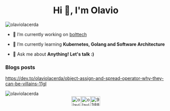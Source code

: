 <h1 align="center">Hi 👋, I'm Olavio</h1>

<p align="left"> <img src="https://komarev.com/ghpvc/?username=olaviolacerda" alt="olaviolacerda" /> </p>

- 🔭 I’m currently working on [bolttech](https://https://www.bolttech.io/)

- 🌱 I’m currently learning **Kubernetes, Golang and Software Architecture**

- 💬 Ask me about **Anything! Let's talk :)**

### Blogs posts
<!-- BLOG-POST-LIST:START -->
https://dev.to/olaviolacerda/object-assign-and-spread-operator-why-they-can-be-villains-11gl
<!-- BLOG-POST-LIST:END -->

<img align="center" src="https://github-readme-stats.vercel.app/api?username=olaviolacerda&show_icons=true" alt="olaviolacerda" />

<div align="center" style="display:flex; justify-content:center; align-items: center; color:#fff">
<a href="https://dev.to/olaviolacerda" target="blank"><img align="center" src="https://cdn.jsdelivr.net/npm/simple-icons@3.0.1/icons/dev-dot-to.svg" alt="olaviolacerda" height="30" width="30" /></a>
<a href="https://linkedin.com/in/olavio-lacerda" target="blank"><img align="center" src="https://cdn.jsdelivr.net/npm/simple-icons@3.0.1/icons/linkedin.svg" alt="olavio-lacerda" height="30" width="30" /></a>
<a href="https://stackoverflow.com/users/9388448" target="blank"><img align="center" src="https://cdn.jsdelivr.net/npm/simple-icons@3.0.1/icons/stackoverflow.svg" alt="9388448" height="30" width="30" /></a>
</div>
